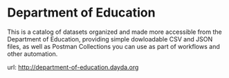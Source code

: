 # Department of Education

This is a catalog of datasets organized and made more accessible from the Department of Education, providing simple dowloadable CSV and JSON files, as well as Postman Collections you can use as part of workflows and other automation.

url: http://department-of-education.dayda.org

